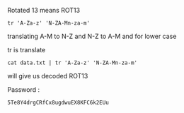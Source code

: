 Rotated 13 means ROT13

```
tr 'A-Za-z' 'N-ZA-Mn-za-m'
```

translating A-M to N-Z and N-Z to A-M and for lower case

tr is translate 
```
cat data.txt | tr 'A-Za-z' 'N-ZA-Mn-za-m'
```

will give us decoded ROT13

Password :
```
5Te8Y4drgCRfCx8ugdwuEX8KFC6k2EUu
```
